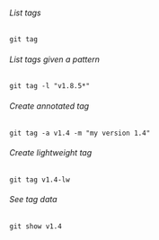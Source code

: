 
###### List tags
`git tag`

###### List tags given a pattern
`git tag -l "v1.8.5*"`

###### Create annotated tag
`git tag -a v1.4 -m "my version 1.4"`

###### Create lightweight tag
`git tag v1.4-lw`

###### See tag data
`git show v1.4`

